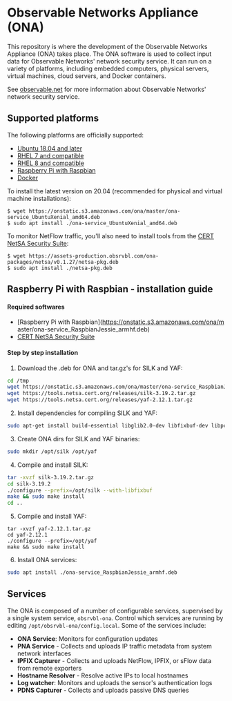# Observable Networks Appliance (ONA) #

This repository is where the development of the Observable Networks Appliance (ONA) takes place. The ONA software is used to collect input data for Observable Networks' network security service. It can run on a variety of platforms, including embedded computers, physical servers, virtual machines, cloud servers, and Docker containers.

See [observable.net](https://observable.net) for more information about Observable Networks' network security service.

## Supported platforms

The following platforms are officially supported:

* [Ubuntu 18.04 and later](https://onstatic.s3.amazonaws.com/ona/master/ona-service_UbuntuXenial_amd64.deb)
* [RHEL 7 and compatible](https://onstatic.s3.amazonaws.com/ona/master/ona-service_RHEL_7_x86_64.rpm)
* [RHEL 8 and compatible](https://onstatic.s3.amazonaws.com/ona/master/ona-service_RHEL_8_x86_64.rpm)
* [Raspberry Pi with Raspbian](https://onstatic.s3.amazonaws.com/ona/master/ona-service_RaspbianJessie_armhf.deb)
* [Docker](https://github.com/obsrvbl/ona/blob/master/images/docker/Dockerfile)

To install the latest version on 20.04 (recommended for physical and virtual machine installations):

```
$ wget https://onstatic.s3.amazonaws.com/ona/master/ona-service_UbuntuXenial_amd64.deb
$ sudo apt install ./ona-service_UbuntuXenial_amd64.deb
```

To monitor NetFlow traffic, you'll also need to install tools from the [CERT NetSA Security Suite](https://tools.netsa.cert.org/):

```
$ wget https://assets-production.obsrvbl.com/ona-packages/netsa/v0.1.27/netsa-pkg.deb
$ sudo apt install ./netsa-pkg.deb
```

## Raspberry Pi with Raspbian - installation guide

#### Required softwares
- [Raspberry Pi with Raspbian](https://onstatic.s3.amazonaws.com/ona/m    aster/ona-service_RaspbianJessie_armhf.deb)
- [CERT NetSA Security Suite](https://tools.netsa.cert.org/)

#### Step by step installation
1. Download the .deb for ONA and tar.gz's for SILK and YAF:
```bash
cd /tmp
wget https://onstatic.s3.amazonaws.com/ona/master/ona-service_RaspbianJessie_armhf.deb 
wget https://tools.netsa.cert.org/releases/silk-3.19.2.tar.gz
wget https://tools.netsa.cert.org/releases/yaf-2.12.1.tar.gz
```

2. Install dependencies for compiling SILK and YAF:
```bash
sudo apt-get install build-essential libglib2.0-dev libfixbuf-dev libpcap-dev
```

3. Create ONA dirs for SILK and YAF binaries:
```bash
sudo mkdir /opt/silk /opt/yaf
```

4. Compile and install SILK:
```bash
tar -xvzf silk-3.19.2.tar.gz
cd silk-3.19.2
./configure --prefix=/opt/silk --with-libfixbuf
make && sudo make install 
cd ..
```

5. Compile and install YAF:
```shell
tar -xvzf yaf-2.12.1.tar.gz
cd yaf-2.12.1 
./configure --prefix=/opt/yaf 
make && sudo make install 
```

6. Install ONA services: 
```bash
sudo apt install ./ona-service_RaspbianJessie_armhf.deb
```

## Services

The ONA is composed of a number of configurable services, supervised by a single system service, `obsrvbl-ona`.
Control which services are running by editing `/opt/obsrvbl-ona/config.local`.
Some of the services include:

* __ONA Service__: Monitors for configuration updates
* __PNA Service__ - Collects and uploads IP traffic metadata from system network interfaces
* __IPFIX Capturer__ - Collects and uploads NetFlow, IPFIX, or sFlow data from remote exporters
* __Hostname Resolver__ - Resolve active IPs to local hostnames
* __Log watcher__: Monitors and uploads the sensor's authentication logs
* __PDNS Capturer__ - Collects and uploads passive DNS queries
